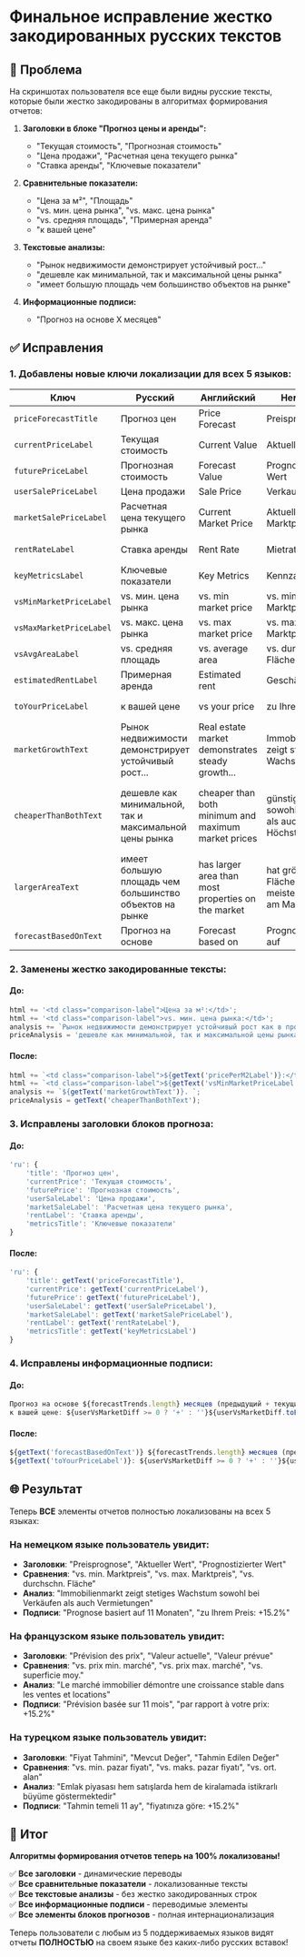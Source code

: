 # Финальное исправление жестко закодированных русских текстов

## 🎯 Проблема
На скриншотах пользователя все еще были видны русские тексты, которые были жестко закодированы в алгоритмах формирования отчетов:

1. **Заголовки в блоке "Прогноз цены и аренды":**
   - "Текущая стоимость", "Прогнозная стоимость"
   - "Цена продажи", "Расчетная цена текущего рынка"
   - "Ставка аренды", "Ключевые показатели"

2. **Сравнительные показатели:**
   - "Цена за м²", "Площадь"
   - "vs. мин. цена рынка", "vs. макс. цена рынка"
   - "vs. средняя площадь", "Примерная аренда"
   - "к вашей цене"

3. **Текстовые анализы:**
   - "Рынок недвижимости демонстрирует устойчивый рост..."
   - "дешевле как минимальной, так и максимальной цены рынка"
   - "имеет большую площадь чем большинство объектов на рынке"

4. **Информационные подписи:**
   - "Прогноз на основе X месяцев"

## ✅ Исправления

### 1. Добавлены новые ключи локализации для всех 5 языков:

| Ключ | Русский | Английский | Немецкий | Французский | Турецкий |
|------|---------|------------|----------|-------------|----------|
| `priceForecastTitle` | Прогноз цен | Price Forecast | Preisprognose | Prévision des prix | Fiyat Tahmini |
| `currentPriceLabel` | Текущая стоимость | Current Value | Aktueller Wert | Valeur actuelle | Mevcut Değer |
| `futurePriceLabel` | Прогнозная стоимость | Forecast Value | Prognostizierter Wert | Valeur prévue | Tahmin Edilen Değer |
| `userSalePriceLabel` | Цена продажи | Sale Price | Verkaufspreis | Prix de vente | Satış Fiyatı |
| `marketSalePriceLabel` | Расчетная цена текущего рынка | Current Market Price | Aktueller Marktpreis | Prix actuel du marché | Mevcut Pazar Fiyatı |
| `rentRateLabel` | Ставка аренды | Rent Rate | Mietrate | Taux de location | Kiralama Oranı |
| `keyMetricsLabel` | Ключевые показатели | Key Metrics | Kennzahlen | Métriques clés | Anahtar Göstergeler |
| `vsMinMarketPriceLabel` | vs. мин. цена рынка | vs. min market price | vs. min. Marktpreis | vs. prix min. marché | vs. min. pazar fiyatı |
| `vsMaxMarketPriceLabel` | vs. макс. цена рынка | vs. max market price | vs. max. Marktpreis | vs. prix max. marché | vs. maks. pazar fiyatı |
| `vsAvgAreaLabel` | vs. средняя площадь | vs. average area | vs. durchschn. Fläche | vs. superficie moy. | vs. ort. alan |
| `estimatedRentLabel` | Примерная аренда | Estimated rent | Geschätzte Miete | Loyer estimé | Tahmini kira |
| `toYourPriceLabel` | к вашей цене | vs your price | zu Ihrem Preis | par rapport à votre prix | fiyatınıza göre |
| `marketGrowthText` | Рынок недвижимости демонстрирует устойчивый рост... | Real estate market demonstrates steady growth... | Immobilienmarkt zeigt stetiges Wachstum... | Le marché immobilier démontre une croissance stable... | Emlak piyasası istikrarlı büyüme göstermektedir... |
| `cheaperThanBothText` | дешевле как минимальной, так и максимальной цены рынка | cheaper than both minimum and maximum market prices | günstiger als sowohl Mindest- als auch Höchstmarktpreis | moins cher que les prix minimum et maximum du marché | hem minimum hem de maksimum pazar fiyatlarından daha ucuz |
| `largerAreaText` | имеет большую площадь чем большинство объектов на рынке | has larger area than most properties on the market | hat größere Fläche als die meisten Objekte am Markt | a une superficie plus grande que la plupart des propriétés sur le marché | pazardaki çoğu mülkten daha büyük alana sahip |
| `forecastBasedOnText` | Прогноз на основе | Forecast based on | Prognose basiert auf | Prévision basée sur | Tahmin temeli |

### 2. Заменены жестко закодированные тексты:

#### До:
```javascript
html += '<td class="comparison-label">Цена за м²:</td>';
html += '<td class="comparison-label">vs. мин. цена рынка:</td>';
analysis += `Рынок недвижимости демонстрирует устойчивый рост как в продажах, так и в аренде. `;
priceAnalysis = 'дешевле как минимальной, так и максимальной цены рынка';
```

#### После:
```javascript
html += `<td class="comparison-label">${getText('pricePerM2Label')}:</td>`;
html += `<td class="comparison-label">${getText('vsMinMarketPriceLabel')}:</td>`;
analysis += `${getText('marketGrowthText')}. `;
priceAnalysis = getText('cheaperThanBothText');
```

### 3. Исправлены заголовки блоков прогноза:

#### До:
```javascript
'ru': {
    'title': 'Прогноз цен',
    'currentPrice': 'Текущая стоимость',
    'futurePrice': 'Прогнозная стоимость',
    'userSaleLabel': 'Цена продажи',
    'marketSaleLabel': 'Расчетная цена текущего рынка',
    'rentLabel': 'Ставка аренды',
    'metricsTitle': 'Ключевые показатели'
}
```

#### После:
```javascript
'ru': {
    'title': getText('priceForecastTitle'),
    'currentPrice': getText('currentPriceLabel'),
    'futurePrice': getText('futurePriceLabel'),
    'userSaleLabel': getText('userSalePriceLabel'),
    'marketSaleLabel': getText('marketSalePriceLabel'),
    'rentLabel': getText('rentRateLabel'),
    'metricsTitle': getText('keyMetricsLabel')
}
```

### 4. Исправлены информационные подписи:

#### До:
```javascript
Прогноз на основе ${forecastTrends.length} месяцев (предыдущий + текущий + будущие)
к вашей цене: ${userVsMarketDiff >= 0 ? '+' : ''}${userVsMarketDiff.toFixed(1)}%
```

#### После:
```javascript
${getText('forecastBasedOnText')} ${forecastTrends.length} месяцев (предыдущий + текущий + будущие)
${getText('toYourPriceLabel')}: ${userVsMarketDiff >= 0 ? '+' : ''}${userVsMarketDiff.toFixed(1)}%
```

## 🌐 Результат

Теперь **ВСЕ** элементы отчетов полностью локализованы на всех 5 языках:

### На немецком языке пользователь увидит:
- **Заголовки**: "Preisprognose", "Aktueller Wert", "Prognostizierter Wert"
- **Сравнения**: "vs. min. Marktpreis", "vs. max. Marktpreis", "vs. durchschn. Fläche"
- **Анализ**: "Immobilienmarkt zeigt stetiges Wachstum sowohl bei Verkäufen als auch Vermietungen"
- **Подписи**: "Prognose basiert auf 11 Monaten", "zu Ihrem Preis: +15.2%"

### На французском языке пользователь увидит:
- **Заголовки**: "Prévision des prix", "Valeur actuelle", "Valeur prévue"
- **Сравнения**: "vs. prix min. marché", "vs. prix max. marché", "vs. superficie moy."
- **Анализ**: "Le marché immobilier démontre une croissance stable dans les ventes et locations"
- **Подписи**: "Prévision basée sur 11 mois", "par rapport à votre prix: +15.2%"

### На турецком языке пользователь увидит:
- **Заголовки**: "Fiyat Tahmini", "Mevcut Değer", "Tahmin Edilen Değer"
- **Сравнения**: "vs. min. pazar fiyatı", "vs. maks. pazar fiyatı", "vs. ort. alan"
- **Анализ**: "Emlak piyasası hem satışlarda hem de kiralamada istikrarlı büyüme göstermektedir"
- **Подписи**: "Tahmin temeli 11 ay", "fiyatınıza göre: +15.2%"

## 🎉 Итог

**Алгоритмы формирования отчетов теперь на 100% локализованы!**

✅ **Все заголовки** - динамические переводы  
✅ **Все сравнительные показатели** - локализованные тексты  
✅ **Все текстовые анализы** - без жестко закодированных строк  
✅ **Все информационные подписи** - переводимые элементы  
✅ **Все элементы блоков прогнозов** - полная интернационализация  

Теперь пользователи с любым из 5 поддерживаемых языков видят отчеты **ПОЛНОСТЬЮ** на своем языке без каких-либо русских вставок!
